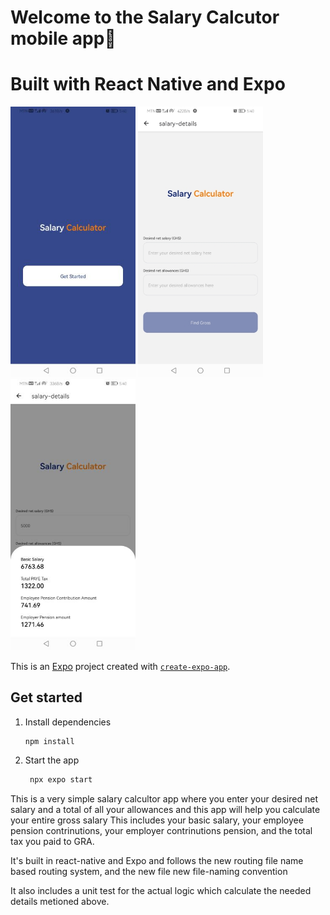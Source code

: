 # Welcome to the Salary Calcutor mobile app👋

# Built with React Native and Expo


<img src="./assets/screenshots/index.jpg" alt="Introduction page" width="200"> <img src="./assets/screenshots/salary_calculator.jpg" alt="input page" width="200"> <img src="./assets/screenshots/details.jpg" alt="details screen" width="200">

This is an [Expo](https://expo.dev) project created with [`create-expo-app`](https://www.npmjs.com/package/create-expo-app).

## Get started

1. Install dependencies

   ```bash
   npm install
   ```

2. Start the app

   ```bash
    npx expo start
   ```

This is a very simple salary calcultor app where you enter your desired net salary and a total of all your allowances and this app will help you calculate your entire gross salary
This includes your basic salary, your employee pension contrinutions, your employer contrinutions pension, and the total tax you paid to GRA.

It's built in react-native and Expo and follows the new routing file name based routing system,
and the new file new file-naming convention

It also includes a unit test for the actual logic which calculate the needed details metioned above.
